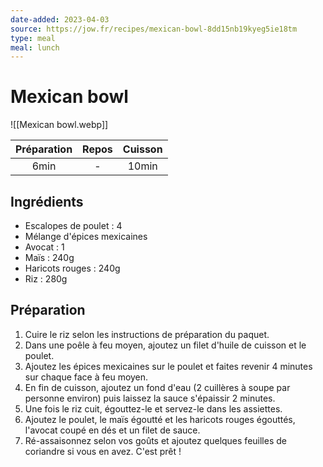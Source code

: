 ```yaml
---
date-added: 2023-04-03
source: https://jow.fr/recipes/mexican-bowl-8dd15nb19kyeg5ie18tm
type: meal
meal: lunch
---
```


# Mexican bowl

![[Mexican bowl.webp]]

| Préparation | Repos | Cuisson |
|:-----------:|:-----:|:-------:|
|    6min     |   -   | 10min        |

## Ingrédients

- Escalopes de poulet : 4
- Mélange d'épices mexicaines
- Avocat : 1
- Maïs : 240g
- Haricots rouges : 240g
- Riz : 280g

## Préparation

1. Cuire le riz selon les instructions de préparation du paquet.
2. Dans une poêle à feu moyen, ajoutez un filet d'huile de cuisson et le poulet.
3. Ajoutez les épices mexicaines sur le poulet et faites revenir 4 minutes sur chaque face à feu moyen.
4. En fin de cuisson, ajoutez un fond d'eau (2 cuillères à soupe par personne environ) puis laissez la sauce s'épaissir 2 minutes.
5. Une fois le riz cuit, égouttez-le et servez-le dans les assiettes.
6. Ajoutez le poulet, le maïs égoutté et les haricots rouges égouttés, l'avocat coupé en dés et un filet de sauce.
7. Ré-assaisonnez selon vos goûts et ajoutez quelques feuilles de coriandre si vous en avez. C'est prêt !
